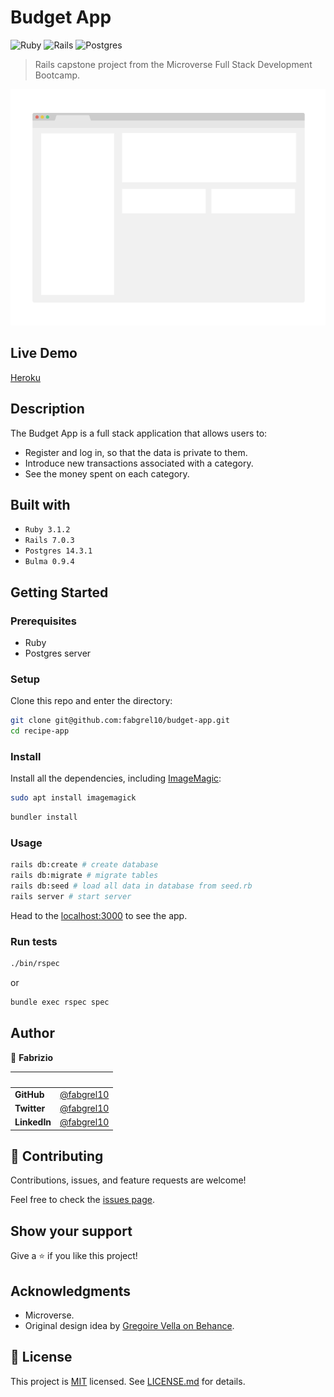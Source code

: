 # Budget App

![Ruby](https://img.shields.io/badge/ruby-%23CC342D.svg?style=for-the-badge&logo=ruby&logoColor=white)
![Rails](https://img.shields.io/badge/rails-%23CC0000.svg?style=for-the-badge&logo=ruby-on-rails&logoColor=white)
![Postgres](https://img.shields.io/badge/postgres-%23316192.svg?style=for-the-badge&logo=postgresql&logoColor=white)

> Rails capstone project from the Microverse Full Stack  Development Bootcamp.

![screenshot](./app/assets/images/app_screenshot.png)

## Live Demo

[Heroku](https://budget-app-microverse.herokuapp.com/)

## Description

The Budget App is a full stack application that allows users to:

- Register and log in, so that the data is private to them.
- Introduce new transactions associated with a category.
- See the money spent on each category.

## Built with

- `Ruby 3.1.2`
- `Rails 7.0.3`
- `Postgres 14.3.1`
- `Bulma 0.9.4`

## Getting Started

### Prerequisites

- Ruby
- Postgres server

### Setup

Clone this repo and enter the directory:

```sh
git clone git@github.com:fabgrel10/budget-app.git
cd recipe-app
```

### Install

Install all the dependencies, including [ImageMagic](https://imagemagick.org/script/index.php):

```sh
sudo apt install imagemagick
```
```sh
bundler install
```

### Usage

```sh
rails db:create # create database
rails db:migrate # migrate tables
rails db:seed # load all data in database from seed.rb
rails server # start server
```

Head to the [localhost:3000](http://localhost:3000) to see the app.

### Run tests

```sh
./bin/rspec
```
or
```sh
bundle exec rspec spec
```

## Author

👤 **Fabrizio**

| &nbsp;       | &nbsp;                                               |
| ------------ | ---------------------------------------------------- |
| **GitHub**   | [@fabgrel10](https://github.com/fabgrel10)           |
| **Twitter**  | [@fabgrel10](https://twitter.com/fabgrel10)          |
| **LinkedIn** | [@fabgrel10](https://www.linkedin.com/in/fabgrel10/) |

## 🤝 Contributing

Contributions, issues, and feature requests are welcome!

Feel free to check the [issues page](../../issues/).

## Show your support

Give a ⭐️ if you like this project!

## Acknowledgments

- Microverse.
- Original design idea by [Gregoire Vella on Behance](https://www.behance.net/gregoirevella).

## 📝 License

This project is [MIT](https://mit-license.org/) licensed. See [LICENSE.md](LICENSE.md) for details.
